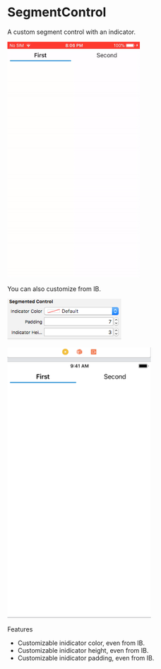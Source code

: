 # SegmentControl
A custom segment control with an indicator.

![Screenshot](https://github.com/abhay0905/SegmentControl/blob/master/resource.gif)

You can also customize from IB.

![Screenshot](https://github.com/abhay0905/SegmentControl/blob/master/Screen%20Shot%202019-02-05%20at%208.16.19%20PM.png)

![Screenshot](https://github.com/abhay0905/SegmentControl/blob/master/Screen%20Shot%202019-02-05%20at%208.16.07%20PM.png)

Features
 - Customizable inidicator color, even from IB.
 - Customizable inidicator height, even from IB.
 - Customizable inidicator padding, even from IB.
 
 
